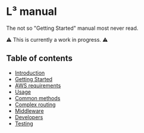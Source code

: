 # L³ manual

The not so "Getting Started" manual most never read.

:warning: This is currently a work in progress. :warning:

## Table of contents

- [Introduction](Introduction.md)
- [Getting Started](GettingStarted.md)
- [AWS requirements](AWSRequirements.md)
- [Usage](Usage.md)
- [Common methods](CommonMethods.md)
- [Complex routing](ComplexRouting.md)
- [Middleware](Middleware.md)
- [Developers](Developers.md)
- [Testing](Testing.md)
